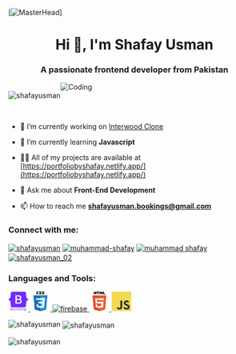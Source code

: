 [![MasterHead](https://myweb2002.w3spaces.com/New-PNC-Animated-Banners.gif)]
<h1 align="center">Hi 👋, I'm Shafay Usman</h1>
<h3 align="center">A passionate frontend developer from Pakistan</h3>
<img align="right" alt="Coding" width="400" src="https://camo.githubusercontent.com/88adc7c88c9d3dba7479020846ed35d13410e3707c7f149e1c6140cc6beaef9a/68747470733a2f2f70687973696373677572756b756c2e66696c65732e776f726470726573732e636f6d2f323031392f30322f6368617261637465722d312e676966">

<p align="left"> <img src="https://komarev.com/ghpvc/?username=shafayusman&label=Profile%20views&color=0e75b6&style=flat" alt="shafayusman" /> </p>

<p align="left"> <a href="https://twitter.com/" target="blank"><img src="https://img.shields.io/twitter/follow/?logo=twitter&style=for-the-badge" alt="" /></a> </p>

- 🔭 I’m currently working on [Interwood Clone](https://interwood.pk/)

- 🌱 I’m currently learning **Javascript**

- 👨‍💻 All of my projects are available at [https://portfoliobyshafay.netlify.app/](https://portfoliobyshafay.netlify.app/)

- 💬 Ask me about **Front-End Development**

- 📫 How to reach me **shafayusman.bookings@gmail.com**

<h3 align="left">Connect with me:</h3>
<p align="left">
<a href="https://codepen.io/shafayusman" target="blank"><img align="center" src="https://raw.githubusercontent.com/rahuldkjain/github-profile-readme-generator/master/src/images/icons/Social/codepen.svg" alt="shafayusman" height="30" width="40" /></a>
<a href="https://linkedin.com/in/muhammad-shafay" target="blank"><img align="center" src="https://raw.githubusercontent.com/rahuldkjain/github-profile-readme-generator/master/src/images/icons/Social/linked-in-alt.svg" alt="muhammad-shafay" height="30" width="40" /></a>
<a href="https://fb.com/muhammad shafay" target="blank"><img align="center" src="https://raw.githubusercontent.com/rahuldkjain/github-profile-readme-generator/master/src/images/icons/Social/facebook.svg" alt="muhammad shafay" height="30" width="40" /></a>
<a href="https://instagram.com/shafayusman_02" target="blank"><img align="center" src="https://raw.githubusercontent.com/rahuldkjain/github-profile-readme-generator/master/src/images/icons/Social/instagram.svg" alt="shafayusman_02" height="30" width="40" /></a>
</p>

<h3 align="left">Languages and Tools:</h3>
<p align="left"> <a href="https://getbootstrap.com" target="_blank" rel="noreferrer"> <img src="https://raw.githubusercontent.com/devicons/devicon/master/icons/bootstrap/bootstrap-plain-wordmark.svg" alt="bootstrap" width="40" height="40"/> </a> <a href="https://www.w3schools.com/css/" target="_blank" rel="noreferrer"> <img src="https://raw.githubusercontent.com/devicons/devicon/master/icons/css3/css3-original-wordmark.svg" alt="css3" width="40" height="40"/> </a> <a href="https://firebase.google.com/" target="_blank" rel="noreferrer"> <img src="https://www.vectorlogo.zone/logos/firebase/firebase-icon.svg" alt="firebase" width="40" height="40"/> </a> <a href="https://www.w3.org/html/" target="_blank" rel="noreferrer"> <img src="https://raw.githubusercontent.com/devicons/devicon/master/icons/html5/html5-original-wordmark.svg" alt="html5" width="40" height="40"/> </a> <a href="https://developer.mozilla.org/en-US/docs/Web/JavaScript" target="_blank" rel="noreferrer"> <img src="https://raw.githubusercontent.com/devicons/devicon/master/icons/javascript/javascript-original.svg" alt="javascript" width="40" height="40"/> </a> </p>

<p><img align="left" src="https://github-readme-stats.vercel.app/api/top-langs?username=shafayusman&show_icons=true&locale=en&layout=compact" alt="shafayusman" /></p>

<p>&nbsp;<img align="center" src="https://github-readme-stats.vercel.app/api?username=shafayusman&show_icons=true&locale=en" alt="shafayusman" /></p>

<p><img align="center" src="https://github-readme-streak-stats.herokuapp.com/?user=shafayusman&" alt="shafayusman" /></p>
